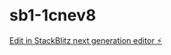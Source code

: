 # sb1-1cnev8

[Edit in StackBlitz next generation editor ⚡️](https://stackblitz.com/~/github.com/lenn-mark/sb1-1cnev8)